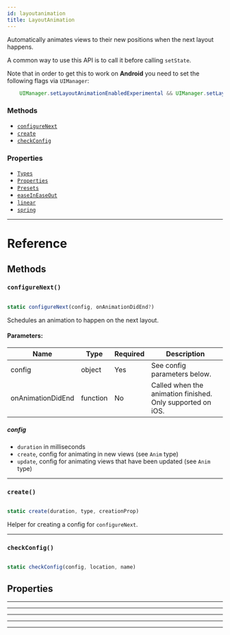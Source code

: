 ```yaml
---
id: layoutanimation
title: LayoutAnimation
---
```


Automatically animates views to their new positions when the next layout happens.

A common way to use this API is to call it before calling `setState`.

Note that in order to get this to work on **Android** you need to set the following flags via `UIManager`:


```java
    UIManager.setLayoutAnimationEnabledExperimental && UIManager.setLayoutAnimationEnabledExperimental(true);
```


### Methods

* [`configureNext`](../layoutanimation/#configurenext)
* [`create`](../layoutanimation/#create)
* [`checkConfig`](../layoutanimation/#checkconfig)

### Properties

* [`Types`](../layoutanimation/#types)
* [`Properties`](../layoutanimation/#properties)
* [`Presets`](../layoutanimation/#presets)
* [`easeInEaseOut`](../layoutanimation/#easeineaseout)
* [`linear`](../layoutanimation/#linear)
* [`spring`](../layoutanimation/#spring)

---

# Reference

## Methods

### `configureNext()`


```javascript

static configureNext(config, onAnimationDidEnd?)

```


Schedules an animation to happen on the next layout.

#### Parameters:

| Name              | Type     | Required | Description                                                |
| ----------------- | -------- | -------- | ---------------------------------------------------------- |
| config            | object   | Yes      | See config parameters below.                               |
| onAnimationDidEnd | function | No       | Called when the animation finished. Only supported on iOS. |

##### config

* `duration` in milliseconds
* `create`, config for animating in new views (see `Anim` type)
* `update`, config for animating views that have been updated (see `Anim` type)

---

### `create()`


```javascript

static create(duration, type, creationProp)

```


Helper for creating a config for `configureNext`.

---

### `checkConfig()`


```javascript

static checkConfig(config, location, name)

```


## Properties

---

---

---

---

---

